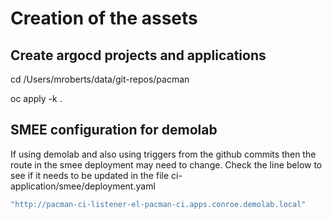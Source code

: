 # Creation of the assets

## Create argocd projects and applications

cd /Users/mroberts/data/git-repos/pacman

oc apply -k .

## SMEE configuration for demolab

If using demolab and also using triggers from the github commits then the route in the smee deployment may need to change. Check the line below to see if it needs to be updated in the file ci-application/smee/deployment.yaml

````bash
"http://pacman-ci-listener-el-pacman-ci.apps.conroe.demolab.local"
````

